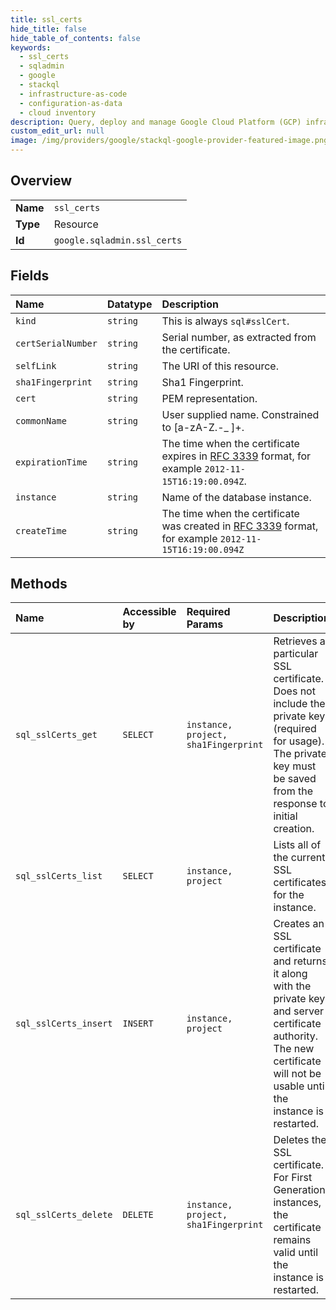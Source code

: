 ```yaml
---
title: ssl_certs
hide_title: false
hide_table_of_contents: false
keywords:
  - ssl_certs
  - sqladmin
  - google    
  - stackql
  - infrastructure-as-code
  - configuration-as-data
  - cloud inventory
description: Query, deploy and manage Google Cloud Platform (GCP) infrastructure and resources using SQL
custom_edit_url: null
image: /img/providers/google/stackql-google-provider-featured-image.png
---
```

  
    

## Overview
<table><tbody>
<tr><td><b>Name</b></td><td><code>ssl_certs</code></td></tr>
<tr><td><b>Type</b></td><td>Resource</td></tr>
<tr><td><b>Id</b></td><td><code>google.sqladmin.ssl_certs</code></td></tr>
</tbody></table>

## Fields
| Name | Datatype | Description |
|:-----|:---------|:------------|
| `kind` | `string` | This is always `sql#sslCert`. |
| `certSerialNumber` | `string` | Serial number, as extracted from the certificate. |
| `selfLink` | `string` | The URI of this resource. |
| `sha1Fingerprint` | `string` | Sha1 Fingerprint. |
| `cert` | `string` | PEM representation. |
| `commonName` | `string` | User supplied name. Constrained to [a-zA-Z.-_ ]+. |
| `expirationTime` | `string` | The time when the certificate expires in [RFC 3339](https://tools.ietf.org/html/rfc3339) format, for example `2012-11-15T16:19:00.094Z`. |
| `instance` | `string` | Name of the database instance. |
| `createTime` | `string` | The time when the certificate was created in [RFC 3339](https://tools.ietf.org/html/rfc3339) format, for example `2012-11-15T16:19:00.094Z` |
## Methods
| Name | Accessible by | Required Params | Description |
|:-----|:--------------|:----------------|:------------|
| `sql_sslCerts_get` | `SELECT` | `instance, project, sha1Fingerprint` | Retrieves a particular SSL certificate. Does not include the private key (required for usage). The private key must be saved from the response to initial creation. |
| `sql_sslCerts_list` | `SELECT` | `instance, project` | Lists all of the current SSL certificates for the instance. |
| `sql_sslCerts_insert` | `INSERT` | `instance, project` | Creates an SSL certificate and returns it along with the private key and server certificate authority. The new certificate will not be usable until the instance is restarted. |
| `sql_sslCerts_delete` | `DELETE` | `instance, project, sha1Fingerprint` | Deletes the SSL certificate. For First Generation instances, the certificate remains valid until the instance is restarted. |
